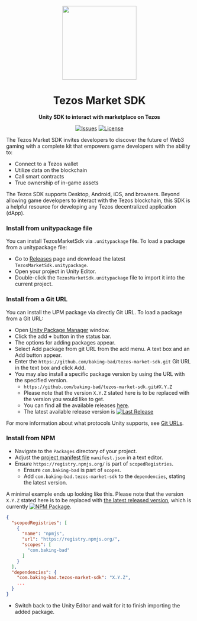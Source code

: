 <div align="center">

<a href="https://tezos.com/unity/"><img height="200x" src="https://tezos.com/tez/tez-banner.jpg" /></a>

  <h1>Tezos Market SDK</h1>

  <p>
    <strong>Unity SDK to interact with marketplace on Tezos</strong>
  </p>

  <p>
    <a href="https://github.com/baking-bad/tezos-market-sdk/issues"><img alt="Issues" src="https://img.shields.io/github/issues/baking-bad/tezos-market-sdk" /></a>
    <a href="https://opensource.org/licenses/MIT"><img alt="License" src="https://img.shields.io/github/license/baking-bad/tezos-market-sdk" /></a>
  </p>
</div>

The Tezos Market SDK invites developers to discover the future of Web3 gaming with a complete kit that empowers game
developers with the ability to:

- Connect to a Tezos wallet
- Utilize data on the blockchain
- Call smart contracts
- True ownership of in-game assets

The Tezos SDK supports Desktop, Android, iOS, and browsers. Beyond allowing game developers to interact with the Tezos
blockchain, this SDK is a helpful resource for developing any Tezos decentralized application (dApp).

### Install from unitypackage file

You can install TezosMarketSdk via `.unitypackage` file. To load a package from a unitypackage file:

* Go to [Releases](https://github.com/baking-bad/tezos-market-sdk/releases) page and download the latest `TezosMarketSdk.unitypackage`.
* Open your project in Unity Editor.
* Double-click the `TezosMarketSdk.unitypackage` file to import it into the current project.

### Install from a Git URL

You can install the UPM package via directly Git URL. To load a package from a Git URL:

* Open [Unity Package Manager](https://docs.unity3d.com/Manual/upm-ui.html) window.
* Click the add **+** button in the status bar.
* The options for adding packages appear.
* Select Add package from git URL from the add menu. A text box and an Add button appear.
* Enter the `https://github.com/baking-bad/tezos-market-sdk.git` Git URL in the text box and click Add.
* You may also install a specific package version by using the URL with the specified version.
    * `https://github.com/baking-bad/tezos-market-sdk.git#X.Y.Z`
    * Please note that the version `X.Y.Z` stated here is to be replaced with the version you would like to get.
    * You can find all the available releases [here](https://github.com/baking-bad/tezos-market-sdk/releases).
    * The latest available release version
      is [![Last Release](https://img.shields.io/github/v/release/baking-bad/tezos-market-sdk)](https://github.com/baking-bad/tezos-market-sdk/releases/latest)

For more information about what protocols Unity supports, see [Git URLs](https://docs.unity3d.com/Manual/upm-git.html).

### Install from NPM

* Navigate to the `Packages` directory of your project.
* Adjust the [project manifest file](https://docs.unity3d.com/Manual/upm-manifestPrj.html) `manifest.json` in a text
  editor.
* Ensure `https://registry.npmjs.org/` is part of `scopedRegistries`.
    * Ensure `com.baking-bad` is part of `scopes`.
    * Add `com.baking-bad.tezos-market-sdk` to the `dependencies`, stating the latest version.

A minimal example ends up looking like this. Please note that the version `X.Y.Z` stated here is to be replaced
with [the latest released version](https://www.npmjs.com/package/com.baking-bad.tezos-market-sdk), which is
currently [![NPM Package](https://img.shields.io/npm/v/com.baking-bad.tezos-market-sdk?color=blue)](https://www.npmjs.com/package/com.baking-bad.tezos-market-sdk).

```json
{
  "scopedRegistries": [
    {
      "name": "npmjs",
      "url": "https://registry.npmjs.org/",
      "scopes": [
        "com.baking-bad"
      ]
    }
  ],
  "dependencies": {
    "com.baking-bad.tezos-market-sdk": "X.Y.Z",
    ...
  }
}
```

* Switch back to the Unity Editor and wait for it to finish importing the added package.
